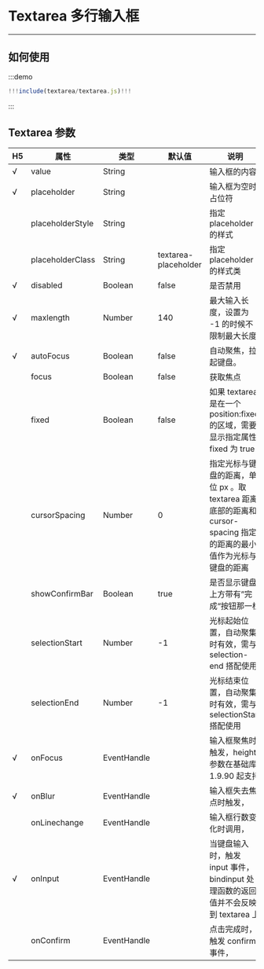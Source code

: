 # Textarea 多行输入框

----

## 如何使用

:::demo
```jsx
!!!include(textarea/textarea.js)!!!
```
:::

## Textarea 参数

|   H5  | 属性              | 类型        | 默认值               | 说明                                                                                                               |
| --- | ----------------- | ----------- | -------------------- | ------------------------------------------------------------------------------------------------------------------ |
| √   | value             | String      |                      | 输入框的内容                                                                                                       |
| √   | placeholder       | String      |                      | 输入框为空时占位符                                                                                                 |
|     | placeholderStyle | String      |                      | 指定 placeholder 的样式                                                                                            |
|     | placeholderClass | String      | textarea-placeholder | 指定 placeholder 的样式类                                                                                          |
| √   | disabled          | Boolean     | false                | 是否禁用                                                                                                           |
| √   | maxlength         | Number      | 140                  | 最大输入长度，设置为 -1 的时候不限制最大长度                                                                       |
| √   | autoFocus        | Boolean     | false                | 自动聚焦，拉起键盘。                                                                                               |
|     | focus             | Boolean     | false                | 获取焦点                                                                                                           |
|     | fixed             | Boolean     | false                | 如果 textarea 是在一个 position:fixed 的区域，需要显示指定属性 fixed 为 true                                       |
|     | cursorSpacing    | Number      | 0                    | 指定光标与键盘的距离，单位 px 。取 textarea 距离底部的距离和 cursor-spacing 指定的距离的最小值作为光标与键盘的距离 |
|     | showConfirmBar  | Boolean     | true                 | 是否显示键盘上方带有”完成“按钮那一栏                                                                               |
|     | selectionStart   | Number      | -1                   | 光标起始位置，自动聚集时有效，需与 selection-end 搭配使用                                                          |
|     | selectionEnd     | Number      | -1                   | 光标结束位置，自动聚集时有效，需与 selectionStart 搭配使用                                                        |
| √   | onFocus         | EventHandle |                      | 输入框聚焦时触发，height 参数在基础库 1.9.90 起支持                                                                |
| √   | onBlur          | EventHandle |                      | 输入框失去焦点时触发，                                                                                             |
|     | onLinechange    | EventHandle |                      | 输入框行数变化时调用，                                                                                             |
| √   | onInput         | EventHandle |                      | 当键盘输入时，触发 input 事件， bindinput 处理函数的返回值并不会反映到 textarea 上                                 |
|     | onConfirm       | EventHandle |                      | 点击完成时， 触发 confirm 事件，                                                                                   |
